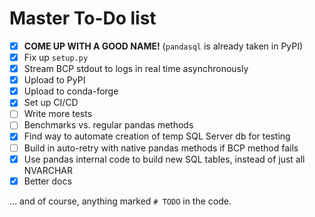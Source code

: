 # Master To-Do list

- [x] **COME UP WITH A GOOD NAME!** (`pandasql` is already taken in PyPI)
- [x] Fix up `setup.py`
- [x] Stream BCP stdout to logs in real time asynchronously
- [x] Upload to PyPI
- [x] Upload to conda-forge
- [x] Set up CI/CD
- [ ] Write more tests
- [ ] Benchmarks vs. regular pandas methods
- [x] Find way to automate creation of temp SQL Server db for testing
- [ ] Build in auto-retry with native pandas methods if BCP method fails
- [x] Use pandas internal code to build new SQL tables, instead of just all NVARCHAR
- [x] Better docs

... and of course, anything marked `# TODO` in the code.
